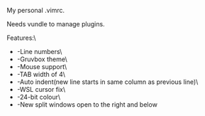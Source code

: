 My personal .vimrc.

Needs vundle to manage plugins.

Features:\
  * -Line numbers\
  * -Gruvbox theme\
  * -Mouse support\
  * -TAB width of 4\
  * -Auto indent(new line starts in same column as previous line)\
  * -WSL cursor fix\
  * -24-bit colour\
  * -New split windows open to the right and below
